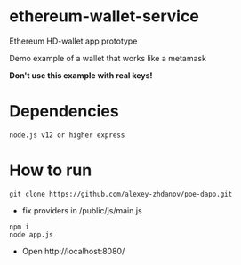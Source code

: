 # ethereum-wallet-service

Ethereum HD-wallet app prototype

Demo example of a wallet that works like a metamask

__Don't use this example with real keys!__

# Dependencies

``
node.js v12 or higher
express
``
# How to run

```
git clone https://github.com/alexey-zhdanov/poe-dapp.git
```
- fix providers in /public/js/main.js
```
npm i
node app.js
```
- Open http://localhost:8080/
